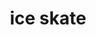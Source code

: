 ---
layout: activities
title: ice skate
emoji: ice_skate
permalink: ⛸.html
image: assets/img/3moji/ice_skate.png
---